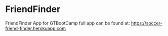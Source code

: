 # FriendFinder
FriendFinder App for GTBootCamp full app can be found at:
https://soccer-friend-finder.herokuapp.com